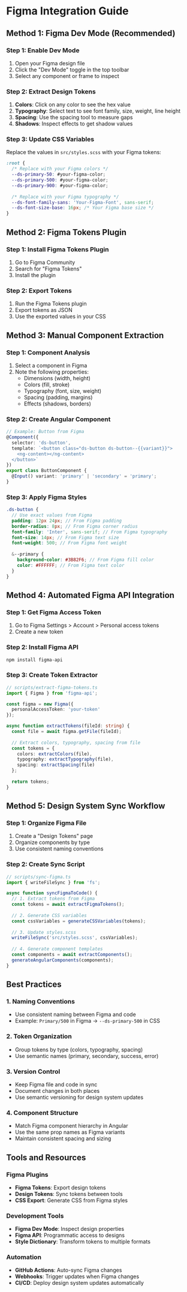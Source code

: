 # Figma Integration Guide

## Method 1: Figma Dev Mode (Recommended)

### Step 1: Enable Dev Mode
1. Open your Figma design file
2. Click the "Dev Mode" toggle in the top toolbar
3. Select any component or frame to inspect

### Step 2: Extract Design Tokens
1. **Colors**: Click on any color to see the hex value
2. **Typography**: Select text to see font family, size, weight, line height
3. **Spacing**: Use the spacing tool to measure gaps
4. **Shadows**: Inspect effects to get shadow values

### Step 3: Update CSS Variables
Replace the values in `src/styles.scss` with your Figma tokens:

```scss
:root {
  /* Replace with your Figma colors */
  --ds-primary-50: #your-figma-color;
  --ds-primary-500: #your-figma-color;
  --ds-primary-900: #your-figma-color;
  
  /* Replace with your Figma typography */
  --ds-font-family-sans: 'Your-Figma-Font', sans-serif;
  --ds-font-size-base: 16px; /* Your Figma base size */
}
```

## Method 2: Figma Tokens Plugin

### Step 1: Install Figma Tokens Plugin
1. Go to Figma Community
2. Search for "Figma Tokens"
3. Install the plugin

### Step 2: Export Tokens
1. Run the Figma Tokens plugin
2. Export tokens as JSON
3. Use the exported values in your CSS

## Method 3: Manual Component Extraction

### Step 1: Component Analysis
1. Select a component in Figma
2. Note the following properties:
   - Dimensions (width, height)
   - Colors (fill, stroke)
   - Typography (font, size, weight)
   - Spacing (padding, margins)
   - Effects (shadows, borders)

### Step 2: Create Angular Component
```typescript
// Example: Button from Figma
@Component({
  selector: 'ds-button',
  template: `<button class="ds-button ds-button--{{variant}}">
    <ng-content></ng-content>
  </button>`
})
export class ButtonComponent {
  @Input() variant: 'primary' | 'secondary' = 'primary';
}
```

### Step 3: Apply Figma Styles
```scss
.ds-button {
  // Use exact values from Figma
  padding: 12px 24px; // From Figma padding
  border-radius: 8px; // From Figma corner radius
  font-family: 'Inter', sans-serif; // From Figma typography
  font-size: 14px; // From Figma text size
  font-weight: 500; // From Figma font weight
  
  &--primary {
    background-color: #3B82F6; // From Figma fill color
    color: #FFFFFF; // From Figma text color
  }
}
```

## Method 4: Automated Figma API Integration

### Step 1: Get Figma Access Token
1. Go to Figma Settings > Account > Personal access tokens
2. Create a new token

### Step 2: Install Figma API
```bash
npm install figma-api
```

### Step 3: Create Token Extractor
```typescript
// scripts/extract-figma-tokens.ts
import { Figma } from 'figma-api';

const figma = new Figma({
  personalAccessToken: 'your-token'
});

async function extractTokens(fileId: string) {
  const file = await figma.getFile(fileId);
  
  // Extract colors, typography, spacing from file
  const tokens = {
    colors: extractColors(file),
    typography: extractTypography(file),
    spacing: extractSpacing(file)
  };
  
  return tokens;
}
```

## Method 5: Design System Sync Workflow

### Step 1: Organize Figma File
1. Create a "Design Tokens" page
2. Organize components by type
3. Use consistent naming conventions

### Step 2: Create Sync Script
```typescript
// scripts/sync-figma.ts
import { writeFileSync } from 'fs';

async function syncFigmaToCode() {
  // 1. Extract tokens from Figma
  const tokens = await extractFigmaTokens();
  
  // 2. Generate CSS variables
  const cssVariables = generateCSSVariables(tokens);
  
  // 3. Update styles.scss
  writeFileSync('src/styles.scss', cssVariables);
  
  // 4. Generate component templates
  const components = await extractComponents();
  generateAngularComponents(components);
}
```

## Best Practices

### 1. Naming Conventions
- Use consistent naming between Figma and code
- Example: `Primary/500` in Figma → `--ds-primary-500` in CSS

### 2. Token Organization
- Group tokens by type (colors, typography, spacing)
- Use semantic names (primary, secondary, success, error)

### 3. Version Control
- Keep Figma file and code in sync
- Document changes in both places
- Use semantic versioning for design system updates

### 4. Component Structure
- Match Figma component hierarchy in Angular
- Use the same prop names as Figma variants
- Maintain consistent spacing and sizing

## Tools and Resources

### Figma Plugins
- **Figma Tokens**: Export design tokens
- **Design Tokens**: Sync tokens between tools
- **CSS Export**: Generate CSS from Figma styles

### Development Tools
- **Figma Dev Mode**: Inspect design properties
- **Figma API**: Programmatic access to designs
- **Style Dictionary**: Transform tokens to multiple formats

### Automation
- **GitHub Actions**: Auto-sync Figma changes
- **Webhooks**: Trigger updates when Figma changes
- **CI/CD**: Deploy design system updates automatically 